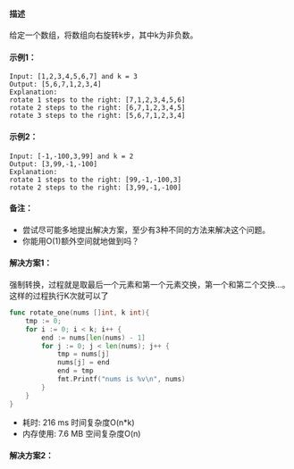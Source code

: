 #### 描述
给定一个数组，将数组向右旋转k步，其中k为非负数。
#### 示例1：
```
Input: [1,2,3,4,5,6,7] and k = 3
Output: [5,6,7,1,2,3,4]
Explanation:
rotate 1 steps to the right: [7,1,2,3,4,5,6]
rotate 2 steps to the right: [6,7,1,2,3,4,5]
rotate 3 steps to the right: [5,6,7,1,2,3,4]
```
#### 示例2：
```
Input: [-1,-100,3,99] and k = 2
Output: [3,99,-1,-100]
Explanation: 
rotate 1 steps to the right: [99,-1,-100,3]
rotate 2 steps to the right: [3,99,-1,-100]
```
#### 备注：
* 尝试尽可能多地提出解决方案，至少有3种不同的方法来解决这个问题。
* 你能用O(1)额外空间就地做到吗？

#### 解决方案1：
强制转换，过程就是取最后一个元素和第一个元素交换，第一个和第二个交换...。这样的过程执行K次就可以了
```go
func rotate_one(nums []int, k int){
	tmp := 0;
	for i := 0; i < k; i++ {
		end := nums[len(nums) - 1]
		for j := 0; j < len(nums); j++ {
			tmp = nums[j]
			nums[j] = end
			end = tmp
			fmt.Printf("nums is %v\n", nums)
		}
	}
}
```
* 耗时: 216 ms 时间复杂度O(n*k)
* 内存使用: 7.6 MB 空间复杂度O(n)
#### 解决方案2：
